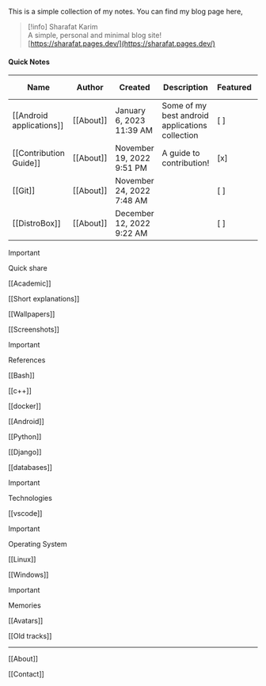 This is a simple collection of my notes. You can find my blog page here,

> [!info] Sharafat Karim  
> A simple, personal and minimal blog site!  
> [https://sharafat.pages.dev/](https://sharafat.pages.dev/)  

#### Quick Notes

|Name|Author|Created|Description|Featured|Last Updated|Public|Published|Slug|Tags|Tweet|
|---|---|---|---|---|---|---|---|---|---|---|
|[[Android applications]]|[[About]]|January 6, 2023 11:39 AM|Some of my best android applications collection|[ ]|February 22, 2024 12:16 PM|[x]|January 6, 2023||android, application||
|[[Contribution Guide]]|[[About]]|November 19, 2022 9:51 PM|A guide to contribution!|[x]|November 19, 2022 10:02 PM|[x]|November 19, 2022||guide, notes, request||
|[[Git]]|[[About]]|November 24, 2022 7:48 AM||[ ]|January 6, 2023 2:58 PM|[x]|November 24, 2022||Software Development, git, notes||
|[[DistroBox]]|[[About]]|December 12, 2022 9:22 AM||[ ]|December 12, 2022 10:37 AM|[x]|||Software Development, docker||

  
  

> [!important]  
> Quick share  

[[Academic]]

[[Short explanations]]

[[Wallpapers]]

[[Screenshots]]

> [!important]  
> References  

[[Bash]]

[[c++]]

[[docker]]

[[Android]]

[[Python]]

[[Django]]

[[databases]]

> [!important]  
> Technologies  

[[vscode]]

> [!important]  
> Operating System  

[[Linux]]

[[Windows]]

> [!important]  
> Memories  

[[Avatars]]

[[Old tracks]]

---

[[About]]

[[Contact]]